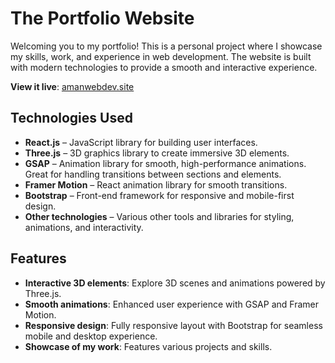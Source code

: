 # The Portfolio Website

Welcoming you to my portfolio! This is a personal project where I showcase my skills, work, and experience in web development. The website is built with modern technologies to provide a smooth and interactive experience.

**View it live**: [amanwebdev.site](https://www.amanwebdev.site/)

## Technologies Used

- **React.js** – JavaScript library for building user interfaces.
- **Three.js** – 3D graphics library to create immersive 3D elements.
- **GSAP** – Animation library for smooth, high-performance animations. Great for handling transitions between sections and elements.
- **Framer Motion** – React animation library for smooth transitions.
- **Bootstrap** – Front-end framework for responsive and mobile-first design.
- **Other technologies** – Various other tools and libraries for styling, animations, and interactivity.

## Features

- **Interactive 3D elements**: Explore 3D scenes and animations powered by Three.js.
- **Smooth animations**: Enhanced user experience with GSAP and Framer Motion.
- **Responsive design**: Fully responsive layout with Bootstrap for seamless mobile and desktop experience.
- **Showcase of my work**: Features various projects and skills.



